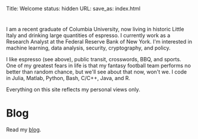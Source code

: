 Title: Welcome
status: hidden
URL:
save_as: index.html

#

I am a recent graduate of Columbia University, now living in historic Little Italy and
drinking large quantities of espresso. I currently work as a Research Analyst at the Federal
Reserve Bank of New York. I'm interested in machine learning, data analysis, security,
cryptography, and policy.

I like espresso (see above), public transit, crosswords, BBQ, and sports. One of my greatest
fears in life is that my fantasy football team performs no better than random chance, but
we'll see about that now, won't we. I code in Julia, Matlab, Python, Bash, C/C++, Java, and
R.

Everything on this site reflects my personal views only.

# Blog

Read my [blog](/blog.html).
